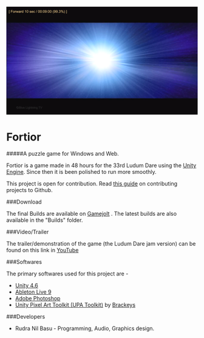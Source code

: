 ![alt tag](https://github.com/RudraNilBasu/Fortior/blob/master/Assets/Screenshot%202015-08-22%2020.58.25.png)

# Fortior

#####A puzzle game for Windows and Web.

Fortior is a game made in 48 hours for the 33rd Ludum Dare using the [Unity Engine](http://unity3d.com). Since then it is 
been polished to run more smoothly.

This project is open for contribution. Read [this guide](https://guides.github.com/activities/contributing-to-open-source/)
on contributing projects to Github.

###Download 

The final Builds are available on [Gamejolt](http://gamejolt.com/games/fortior/88093)
. The latest builds are also available in the "Builds" folder.

###Video/Trailer

The trailer/demonstration of the game (the Ludum Dare jam version) can be found on this link in [YouTube](https://www.youtube.com/watch?v=PoKDs0qaojE)

###Softwares

The primary softwares used for this project are - 
- [Unity 4.6](http://unity3d.com)
- [Ableton Live 9](https://www.ableton.com/)
- [Adobe Photoshop](http://www.adobe.com/in/products/photoshop.html)
- [Unity Pixel Art Toolkit (UPA Toolkit)](https://www.assetstore.unity3d.com/en/#!/content/27680) by [Brackeys](http://brackeys.com/)

###Developers

- Rudra Nil Basu - Programming, Audio, Graphics design.
